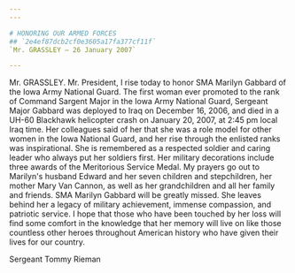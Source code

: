 ```yaml
---
---

# HONORING OUR ARMED FORCES
## `2e4ef87dcb2cf0e3605a17fa377cf11f`
`Mr. GRASSLEY — 26 January 2007`

---
```



Mr. GRASSLEY. Mr. President, I rise today to honor SMA Marilyn 
Gabbard of the Iowa Army National Guard. The first woman ever promoted 
to the rank of Command Sargent Major in the Iowa Army National Guard, 
Sergeant Major Gabbard was deployed to Iraq on December 16, 2006, and 
died in a UH-60 Blackhawk helicopter crash on January 20, 2007, at 2:45 
pm local Iraq time. Her colleagues said of her that she was a role 
model for other women in the Iowa National Guard, and her rise through 
the enlisted ranks was inspirational. She is remembered as a respected 
soldier and caring leader who always put her soldiers first. Her 
military decorations include three awards of the Meritorious Service 
Medal. My prayers go out to Marilyn's husband Edward and her seven 
children and stepchildren, her mother Mary Van Cannon, as well as her 
grandchildren and all her family and friends. SMA Marilyn Gabbard will 
be greatly missed. She leaves behind her a legacy of military 
achievement, immense compassion, and patriotic service. I hope that 
those who have been touched by her loss will find some comfort in the 
knowledge that her memory will live on like those countless other 
heroes throughout American history who have given their lives for our 
country.














 Sergeant Tommy Rieman
